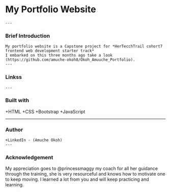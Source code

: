 # **My Portfolio Website**
    ---
### **Brief Introduction**
    My portfolio website is a Capstone project for *HerTecchTrail cohort7 frontend web development starter track*
    I embarked on this three months ago take a look (https://github.com/amuche-okoh8/Okoh_Amuuche_Portfolio).
    ---

### **Linkss**

    ---
    
  ### **Built with**
   +HTML
   +CSS
   +Bootstrap
   +JavaScript

   ---
   
   ### **Author**
    +LinkedIn - (Amuche Okoh)
    ---

  ### **Acknowledgement**
  My appreciation goes to @princessmaggy my coach for all her guidance through the training, she is very resourceful and 
  knows how to motivate one to keep moving. I learned a lot from you and will keep practicing and learning.
  
     
   
   
